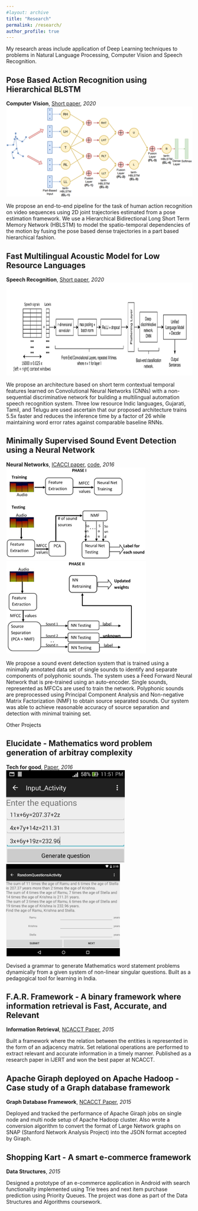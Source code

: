 ```yaml
---
#layout: archive
title: "Research"
permalink: /research/
author_profile: true
---
```


My research areas include application of Deep Learning techniques to problems in Natural Language Processing, Computer Vision and Speech Recognition. 


## Pose Based Action Recognition using Hierarchical BLSTM

<div class="research-sub">
    <b>Computer Vision</b>, <a href="/files/PBAR_Synapse.pdf">Short paper</a>, <i>2020</i>
</div>

<div class="img-wrapper">
    <img src="/images/posebased_hblstm.png" id="pose_img" alt="Model Architecture">
</div>

We propose an end-to-end pipeline for the task of human action recognition on video sequences using 2D joint trajectories estimated from a pose estimation framework. We use a Hierarchical Bidirectional Long Short Term Memory Network (HBLSTM) to model the spatio-temporal dependencies of the motion by fusing the pose based dense trajectories in a part based hierarchical fashion. 

## Fast Multilingual Acoustic Model for Low Resource Languages

<div class="research-sub">
    <b>Speech Recognition</b>, <a href="/files/MASR_Synapse.pdf">Short paper</a>, <i>2020</i>
</div>

<div class="img-wrapper">
    <img src="/images/multilingual_acousticmodel.png" height="250px" alt="System Design">
</div>

We propose an architecture based on short term contextual temporal features learned on Convolutional Neural Networks (CNNs) with a non-sequential discriminative network for building a multilingual automation speech recognition system. Three low resource Indic languages, Gujarati, Tamil, and Telugu are used ascertain that our proposed architecture trains 5.5x faster and reduces the inference time by a factor of 26 while maintaining word error rates against comparable baseline RNNs. 

## Minimally Supervised Sound Event Detection using a Neural Network

<div class="research-sub">
    <b>Neural Networks</b>, <a href="/files/SoundEventDetection.pdf">ICACCI paper</a>, <a href="https://github.com/skymanaditya1/Neural_Network_Dataset_Generation">code</a>, <i>2016</i>
</div>

<div class="img-wrapper">
    <img id="event_first" class="event_detection" src="/images/soundeventdetection_1.jpg" height="250px" alt="Phase I">
    <img class="event_detection" src="/images/soundeventdetection_2.jpg" height="250px" alt="Phase II">
</div>

We propose a sound event detection system that is trained using a minimally annotated data set of single sounds to identify and separate components of polyphonic sounds. The system uses a Feed Forward Neural Network that is pre-trained using an auto-encoder. Single sounds, represented as MFCCs are used to train the network. Polyphonic sounds are preprocessed using Principal Component Analysis and Non-negative Matrix Factorization (NMF) to obtain source separated sounds. Our system was able to achieve reasonable accuracy of source separation and detection with minimal training set. 

<div class="mid-topic">
    Other Projects
</div>

## Elucidate - Mathematics word problem generation of arbitray complexity 

<div class="research-sub">
    <b>Tech for good</b>, <a href="/files/Elucidate.pdf">Paper</a>, <i>2016</i>
</div>

<div class="img-wrapper">
    <img id="event_first" class="event_detection" src="/images/elucidate_1.png" height="250px" alt="Elucidate 1">
    <img class="event_detection" src="/images/elucidate_2.png" height="250px" alt="Elucidate 2">
</div>

Devised a grammar to generate Mathematics word statement problems dynamically from a given system of non-linear singular questions. Built as a pedagogical tool for learning in India. 

## F.A.R. Framework - A binary framework where information retrieval is Fast, Accurate, and Relevant

<div class="research-sub">
    <b>Information Retrieval</b>, <a href="/files/FAR_Framework.pdf">NCACCT Paper</a>, <i>2015</i>
</div>

Built a framework where the relation between the entities is represented in the form of an adjacency matrix. Set relational operations are performed to extract relevant and accurate information in a timely manner. 
Published as a research paper in IJERT and won the best paper at NCACCT. 

## Apache Giraph deployed on Apache Hadoop - Case study of a Graph database framework 

<div class="research-sub">
    <b>Graph Database Framework</b>, <a href="/files/FAR_Framework.pdf">NCACCT Paper</a>, <i>2015</i>
</div>

Deployed and tracked the performance of Apache Giraph jobs on single node and multi node setup of Apache Hadoop cluster. Also wrote a conversion algorithm to convert the format of Large Network graphs on SNAP (Stanford Network Analysis Project) into the JSON format accepted by Giraph. 

## Shopping Kart - A smart e-commerce framework 

<div class="research-sub">
    <b>Data Structures</b>, <i>2015</i>
</div>

Designed a prototype of an e-commerce application in Android with search functionality implemented using Trie trees and next item purchase prediction using Priority Queues. The project was done as part of the Data Structures and Algorithms coursework. 